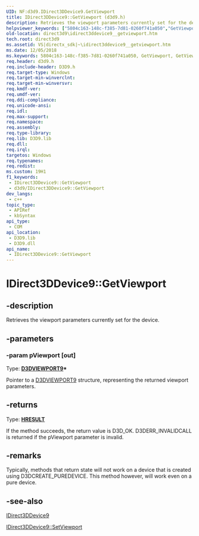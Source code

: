 ```yaml
---
UID: NF:d3d9.IDirect3DDevice9.GetViewport
title: IDirect3DDevice9::GetViewport (d3d9.h)
description: Retrieves the viewport parameters currently set for the device.
helpviewer_keywords: ["5804c163-148c-f385-7d81-0260f741a050","GetViewport","GetViewport method [Direct3D 9]","GetViewport method [Direct3D 9]","IDirect3DDevice9 interface","IDirect3DDevice9 interface [Direct3D 9]","GetViewport method","IDirect3DDevice9.GetViewport","IDirect3DDevice9::GetViewport","d3d9helper/IDirect3DDevice9::GetViewport","direct3d9.idirect3ddevice9__getviewport"]
old-location: direct3d9\idirect3ddevice9__getviewport.htm
tech.root: direct3d9
ms.assetid: VS|directx_sdk|~\idirect3ddevice9__getviewport.htm
ms.date: 12/05/2018
ms.keywords: 5804c163-148c-f385-7d81-0260f741a050, GetViewport, GetViewport method [Direct3D 9], GetViewport method [Direct3D 9],IDirect3DDevice9 interface, IDirect3DDevice9 interface [Direct3D 9],GetViewport method, IDirect3DDevice9.GetViewport, IDirect3DDevice9::GetViewport, d3d9helper/IDirect3DDevice9::GetViewport, direct3d9.idirect3ddevice9__getviewport
req.header: d3d9.h
req.include-header: D3D9.h
req.target-type: Windows
req.target-min-winverclnt: 
req.target-min-winversvr: 
req.kmdf-ver: 
req.umdf-ver: 
req.ddi-compliance: 
req.unicode-ansi: 
req.idl: 
req.max-support: 
req.namespace: 
req.assembly: 
req.type-library: 
req.lib: D3D9.lib
req.dll: 
req.irql: 
targetos: Windows
req.typenames: 
req.redist: 
ms.custom: 19H1
f1_keywords:
 - IDirect3DDevice9::GetViewport
 - d3d9/IDirect3DDevice9::GetViewport
dev_langs:
 - c++
topic_type:
 - APIRef
 - kbSyntax
api_type:
 - COM
api_location:
 - D3D9.lib
 - D3D9.dll
api_name:
 - IDirect3DDevice9::GetViewport
---
```


# IDirect3DDevice9::GetViewport


## -description

Retrieves the viewport parameters currently set for the device.

## -parameters

### -param pViewport [out]

Type: <b><a href="/windows/desktop/direct3d9/d3dviewport9">D3DVIEWPORT9</a>*</b>

Pointer to a <a href="/windows/desktop/direct3d9/d3dviewport9">D3DVIEWPORT9</a> structure, representing the returned viewport parameters.

## -returns

Type: <b><a href="/windows/win32/com/structure-of-com-error-codes">HRESULT</a></b>

If the method succeeds, the return value is D3D_OK. D3DERR_INVALIDCALL is returned if the pViewport parameter is invalid.

## -remarks

Typically, methods that return state will not work on a device that is created using D3DCREATE_PUREDEVICE. This method however, will work even on a pure device.

## -see-also

<a href="/windows/desktop/api/d3d9helper/nn-d3d9helper-idirect3ddevice9">IDirect3DDevice9</a>



<a href="/windows/desktop/api/d3d9helper/nf-d3d9helper-idirect3ddevice9-setviewport">IDirect3DDevice9::SetViewport</a>

